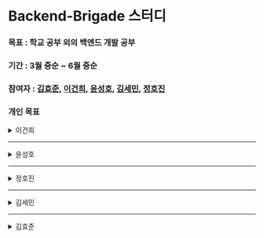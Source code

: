 # Backend-Brigade 스터디

### 목표 : 학교 공부 외의 백엔드 개발 공부

### 기간 : 3월 중순 ~ 6월 중순

### 참여자 : [김효준](https://github.com/khyojun), [이건희](https://github.com/GeonHeeLeee), [윤성호](https://github.com/YoongSeongHong), [김세민](https://github.com/seminss), [정호진](https://github.com/ho-hin)

### 개인 목표


<details>
<summary>이건희</summary>
<div markdown="1">

- [ ] 영한 - 스프링 핵심 원리 기본편 - 듣는 것 위주
- [ ] 영한 - 스프링 입문 : 코드로 배우는 스프링 부트, 웹 MVC, DB 접근 기술 학습 - 정리 필요
- [ ] 강의 추가적으로 영한 강의 수강
- [ ] 자바 프로그래밍 학습
- [ ] 추가적으로 필요할 시 네트워크, DB 학습
- [ ] 자연스러운 Git 협력 습득
- [ ] (지속성이 중요해)

</div>
</details>

---

<details>
<summary>윤성호</summary>
<div markdown="1">

- [ ] 인프런 영한님 강의 입문편 빠르게 듣고 , 기본편 정리
- [ ] 백엔드에 대한 기본 지식, 용어 등 메커니즘 이해하고 정리 (누군가가 백엔드가 뭔지 물어봤을 때 어느정도 설명 가능할 정도)
- [ ] 깃을 통한 협력 손에 익히기
- [ ] 자바의 정석 공부

</div>
</details>

---

<details>
<summary>정호진</summary>
<div markdown="1">

- [ ] 깃허브 사용법 숙지
- [ ] 자바 문법 공부(java의 정석)
- [ ] 스프링 강의 듣기(스프링 핵심 원리-기본편)
- [ ] 데이터베이스 공부

</div>
</details>

---

<details>
<summary>김세민</summary>
<div markdown="1">

- [ ] 우테코 4주차 재구현 +  모르는 부분 공부(자바의 정석)
- [ ] 인프런 MVC 1편 듣기
- [ ] 인프런 MVC 2편 듣기
- [ ] 졸작 진행하면서 부족한 부분 공부 (팀장님이 시키는 내용 공부)
- [ ] 객체지향적으로 코드 설계하기

</div>
</details>

---

<details>
<summary>김효준</summary>
<div markdown="1">

- [ ] 동아리 스터디 공부하는 책 1챕터씩 정리해서 올리기
- [ ] 영한님 JPA 강의 듣기
- [ ] 학교 스터디 병행
- [ ] 자바 기초 문법 지식 한 번 다시 보기
- [ ] 동아리 프로젝트 진행
- [ ] 스프링 mvc1,2편 복습

</div>
</details>